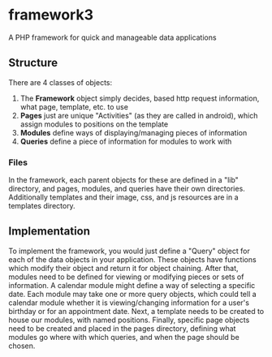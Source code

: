 framework3
==========

A PHP framework for quick and manageable data applications

## Structure ##

There are 4 classes of objects:
1.  The __Framework__ object simply decides, based http request information, what page, template, etc. to use
2.  __Pages__ just are unique "Activities" (as they are called in android), which assign modules to positions on the template
3.  __Modules__ define ways of displaying/managing pieces of information
4.  __Queries__ define a piece of information for modules to work with

### Files ###
In the framework, each parent objects for these are defined in a "lib" directory, and pages, modules, and queries have their own directories.  Additionally templates and their image, css, and js resources are in a templates directory.

## Implementation ##

To implement the framework, you would just define a "Query" object for each of the data objects in your application.  These objects have functions which modify their object and return it for object chaining.
After that, modules need to be defined for viewing or modifying pieces or sets of information.  A calendar module might define a way of selecting a specific date.
Each module may take one or more query objects, which could tell a calendar module whether it is viewing/changing information for a user's birthday or for an appointment date.
Next, a template needs to be created to house our modules, with named positions.
Finally, specific page objects need to be created and placed in the pages directory, defining what modules go where with which queries, and when the page should be chosen.

